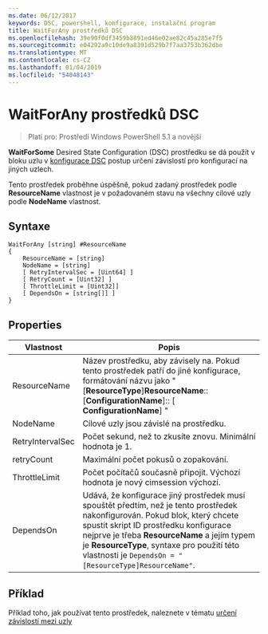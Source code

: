 ```yaml
---
ms.date: 06/12/2017
keywords: DSC, powershell, konfigurace, instalační program
title: WaitForAny prostředků DSC
ms.openlocfilehash: 39e90f0df3459b8891ed46e02ae82c45a285e7f5
ms.sourcegitcommit: e04292a9c10de9a8391d529b7f7aa3753b362dbe
ms.translationtype: MT
ms.contentlocale: cs-CZ
ms.lasthandoff: 01/04/2019
ms.locfileid: "54048143"
---
```

# <a name="dsc-waitforany-resource"></a>WaitForAny prostředků DSC

> Platí pro: Prostředí Windows PowerShell 5.1 a novější

**WaitForSome** Desired State Configuration (DSC) prostředku se dá použít v bloku uzlu v [konfigurace DSC](../../../configurations/configurations.md) postup určení závislostí pro konfigurací na jiných uzlech.

Tento prostředek proběhne úspěšně, pokud zadaný prostředek podle **ResourceName** vlastnost je v požadovaném stavu na všechny cílové uzly podle **NodeName** vlastnost.


## <a name="syntax"></a>Syntaxe

```
WaitForAny [string] #ResourceName
{
    ResourceName = [string]
    NodeName = [string]
    [ RetryIntervalSec = [Uint64] ]
    [ RetryCount = [Uint32] ]
    [ ThrottleLimit = [Uint32]]
    [ DependsOn = [string[]] ]
}
```

## <a name="properties"></a>Properties

|  Vlastnost  |  Popis   |
|---|---|
| ResourceName| Název prostředku, aby závisely na. Pokud tento prostředek patří do jiné konfigurace, formátování názvu jako "[__ResourceType__]__ResourceName__:: [__ConfigurationName__]:: [ __ConfigurationName__] "|
| NodeName| Cílové uzly jsou závislé na prostředku.|
| RetryIntervalSec| Počet sekund, než to zkusíte znovu. Minimální hodnota je 1.|
| retryCount| Maximální počet pokusů o zopakování.|
| ThrottleLimit| Počet počítačů současně připojit. Výchozí hodnota je nový cimsession výchozí.|
| DependsOn | Udává, že konfigurace jiný prostředek musí spouštět předtím, než je tento prostředek nakonfigurován. Pokud blok, který chcete spustit skript ID prostředku konfigurace nejprve je třeba __ResourceName__ a jejím typem je __ResourceType__, syntaxe pro použití této vlastnosti je `DependsOn = "[ResourceType]ResourceName"`.|

## <a name="example"></a>Příklad

Příklad toho, jak používat tento prostředek, naleznete v tématu [určení závislostí mezi uzly](../../../configurations/crossNodeDependencies.md)
